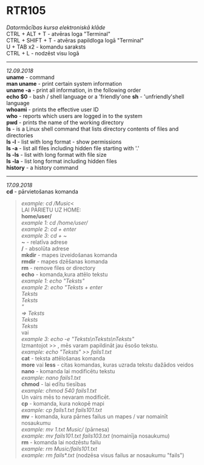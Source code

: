 # RTR105
*Datormācības kursa elektroniskā klāde*  
CTRL + ALT + T - atvēras loga "Terminal"  
CTRL + SHIFT + T - atvēras papildloga logā "Terminal"  
U + TAB x2 - komandu saraksts  
CTRL + L - nodzēst visu logā  
  
***
  *12.09.2018*  
**uname** - command  
**man uname** - print certain system information  
**uname -a** - print all information, in the following order  
**echo $0** - bash / shell language or a 'friendly'one
**sh** - 'unfriendly'shell language  
**whoami** - prints the effective user ID  
**who** - reports which users are logged in to the system  
**pwd** - prints the name of the working directory  
**ls** - is a Linux shell command that lists directory contents of files and directories  
**ls -l** - list with long format - show permissions  
**ls -a** - list all files including hidden file starting with '.'  
**ls -ls** - list with long format with file size  
**ls -la** - list long format including hidden files  
**history** - a history command  

***
  *17.09.2018*  
**cd** - pārvietošanas komanda  
>*example: cd /Music*<  
LAI PĀRIETU UZ HOME:  
**home/user/**  
*example 1: cd /home/user/*  
*example 2: cd + enter*  
*example 3: cd +* ~  
**~** - relatīva adrese  
**/** - absolūta adrese  
**mkdir** - mapes izveidošanas komanda  
**rmdir** - mapes dzēšanas komanda  
**rm** - remove files or directory  
**echo** - komanda,kura attēlo tekstu  
*example 1: echo "Teksts"*  
*example 2: echo "Teksts + enter  
Teksts  
Teksts  
"  
=>  Teksts  
    Teksts  
    Teksts*    
vai  
*example 3: echo -e "Teksts\nTeksts\nTeksts"*  
Izmantojot >> , mēs varam papildināt jau ēsošo tekstu.  
*example: echo "Teksts" >> fails1.txt*  
**cat** - teksta attēlošanas komanda  
**more** vai **less** - citas komandas, kuras uzrada tekstu dažādos veidos  
**nano** - komanda lai modificētu tekstu  
*example: nano fails1.txt*  
**chmod** - lai edītu tiesības  
*example: chmod 540 fails1.txt*  
Un vairs mēs to nevaram modificēt.  
**cp** - komanda, kura nokopē mapi  
*example: cp fails1.txt fails101.txt*  
**mv** - komanda, kura pārnes failus un mapes / var nomainīt nosaukumu  
*example: mv *1*.txt Music/* (pārnesa)  
*example: mv fails101.txt fails103.txt* (nomainīja nosaukumu)  
**rm** - komanda lai nodzēstu failu  
*example: rm Music/fails101.txt*  
*example: rm fails**.*txt* (nodzēsa visus failus ar nosaukumu "fails")  

   
